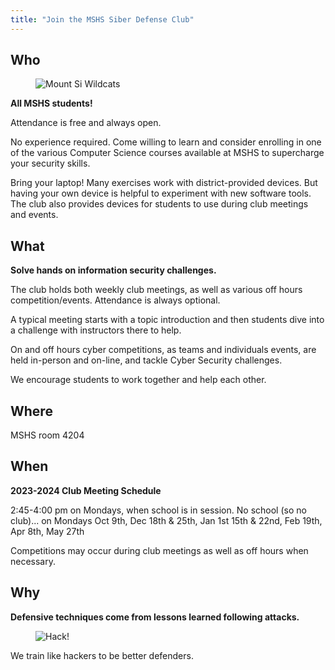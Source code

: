 ```yaml
---
title: "Join the MSHS Siber Defense Club"
---
```


## Who

<figure style="width: 200px" class="align-right">
  <img src="{{ site.url }}{{ site.baseurl }}/assets/images/mshs_wildcats_logo.png" alt="Mount Si Wildcats">
</figure>

**All MSHS students!**

Attendance is free and always open.

No experience required. Come willing to learn and consider enrolling
in one of the various Computer Science courses available at MSHS 
to supercharge your security skills.

Bring your laptop! Many exercises work with district-provided devices. But 
having your own device is helpful to experiment with new software tools. 
The club also provides devices for students to use during club meetings and events.

## What

**Solve hands on information security challenges.**

The club holds both weekly club meetings, 
as well as various off hours competition/events.
Attendance is always optional.

A typical meeting starts with a topic introduction and then students 
dive into a challenge with instructors there to help.

On and off hours cyber competitions, as teams and individuals events,
are held in-person and on-line, and tackle Cyber Security challenges.

We encourage students to work together and help each other.

## Where

MSHS room 4204

## When

**2023-2024 Club Meeting Schedule**

2:45-4:00 pm on Mondays, when school is in session.
   No school (so no club)...
    on Mondays Oct 9th, Dec 18th & 25th, Jan 1st 15th & 22nd, Feb 19th, Apr 8th, May 27th

Competitions may occur during club meetings as well as off hours when necessary.  

## Why

**Defensive techniques come from lessons learned following attacks.**

<figure style="width: 250px" class="align-center">
  <img src="{{ site.url }}{{ site.baseurl }}/assets/images/hack.png" alt="Hack!">
</figure>

We train like hackers to be better defenders.
